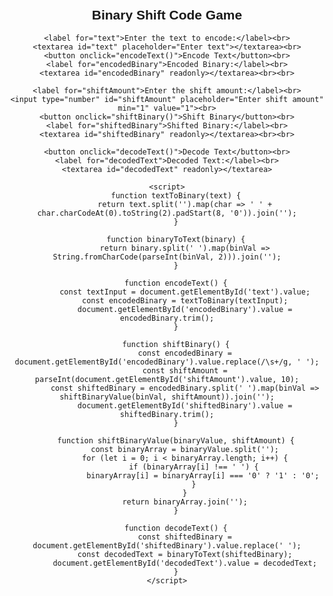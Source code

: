 <!DOCTYPE html>
<html lang="en">
<head>
    <meta charset="UTF-8">
    <meta name="viewport" content="width=device-width, initial-scale=1.0">
    <title>Binary Shift Code Game</title>
    <style>
        body {
            font-family: Arial, sans-serif;
            text-align: center;
            margin-top: 50px;
        }
        textarea {
            width: 80%;
            height: 100px;
        }
    </style>
</head>
<body>
    <h2>Binary Shift Code Game</h2>

    <label for="text">Enter the text to encode:</label><br>
    <textarea id="text" placeholder="Enter text"></textarea><br>
    <button onclick="encodeText()">Encode Text</button><br>
    <label for="encodedBinary">Encoded Binary:</label><br>
    <textarea id="encodedBinary" readonly></textarea><br><br>

    <label for="shiftAmount">Enter the shift amount:</label><br>
    <input type="number" id="shiftAmount" placeholder="Enter shift amount" min="1" value="1"><br>
    <button onclick="shiftBinary()">Shift Binary</button><br>
    <label for="shiftedBinary">Shifted Binary:</label><br>
    <textarea id="shiftedBinary" readonly></textarea><br><br>

    <button onclick="decodeText()">Decode Text</button><br>
    <label for="decodedText">Decoded Text:</label><br>
    <textarea id="decodedText" readonly></textarea>

    <script>
        function textToBinary(text) {
            return text.split('').map(char => ' ' + char.charCodeAt(0).toString(2).padStart(8, '0')).join('');
        }

        function binaryToText(binary) {
            return binary.split(' ').map(binVal => String.fromCharCode(parseInt(binVal, 2))).join('');
        }

        function encodeText() {
            const textInput = document.getElementById('text').value;
            const encodedBinary = textToBinary(textInput);
            document.getElementById('encodedBinary').value = encodedBinary.trim();
        }

        function shiftBinary() {
            const encodedBinary = document.getElementById('encodedBinary').value.replace(/\s+/g, ' ');
            const shiftAmount = parseInt(document.getElementById('shiftAmount').value, 10);
            const shiftedBinary = encodedBinary.split(' ').map(binVal => shiftBinaryValue(binVal, shiftAmount)).join('');
            document.getElementById('shiftedBinary').value = shiftedBinary.trim();
        }

        function shiftBinaryValue(binaryValue, shiftAmount) {
            const binaryArray = binaryValue.split('');
            for (let i = 0; i < binaryArray.length; i++) {
                if (binaryArray[i] !== ' ') {
                    binaryArray[i] = binaryArray[i] === '0' ? '1' : '0';
                }
            }
            return binaryArray.join('');
        }

        function decodeText() {
            const shiftedBinary = document.getElementById('shiftedBinary').value.replace(' ');
            const decodedText = binaryToText(shiftedBinary);
            document.getElementById('decodedText').value = decodedText;
        }
    </script>
</body>
</html>

